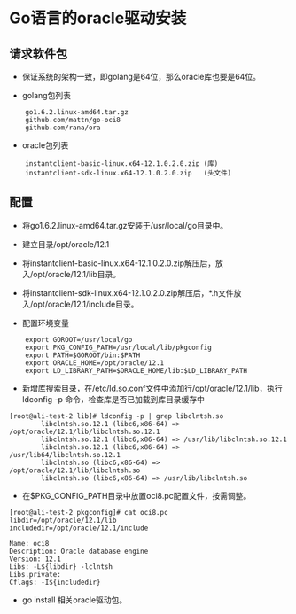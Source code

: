 # Go语言的oracle驱动安装

## 请求软件包
- 保证系统的架构一致，即golang是64位，那么oracle库也要是64位。

- golang包列表
```
    go1.6.2.linux-amd64.tar.gz
    github.com/mattn/go-oci8
    github.com/rana/ora
```

- oracle包列表
```
    instantclient-basic-linux.x64-12.1.0.2.0.zip (库)
    instantclient-sdk-linux.x64-12.1.0.2.0.zip   (头文件)
```

## 配置
- 将go1.6.2.linux-amd64.tar.gz安装于/usr/local/go目录中。
- 建立目录/opt/oracle/12.1
- 将instantclient-basic-linux.x64-12.1.0.2.0.zip解压后，放入/opt/oracle/12.1/lib目录。
- 将instantclient-sdk-linux.x64-12.1.0.2.0.zip解压后，*.h文件放入/opt/oracle/12.1/include目录。

- 配置环境变量
```
    export GOROOT=/usr/local/go
    export PKG_CONFIG_PATH=/usr/local/lib/pkgconfig
    export PATH=$GOROOT/bin:$PATH
    export ORACLE_HOME=/opt/oracle/12.1
    export LD_LIBRARY_PATH=$ORACLE_HOME/lib:$LD_LIBRARY_PATH
```

- 新增库搜索目录，在/etc/ld.so.conf文件中添加行/opt/oracle/12.1/lib，执行ldconfig -p 命令，检查库是否已加载到库目录缓存中
```
[root@ali-test-2 lib]# ldconfig -p | grep libclntsh.so
        libclntsh.so.12.1 (libc6,x86-64) => /opt/oracle/12.1/lib/libclntsh.so.12.1
        libclntsh.so.12.1 (libc6,x86-64) => /usr/lib/libclntsh.so.12.1
        libclntsh.so.12.1 (libc6,x86-64) => /usr/lib64/libclntsh.so.12.1
        libclntsh.so (libc6,x86-64) => /opt/oracle/12.1/lib/libclntsh.so
        libclntsh.so (libc6,x86-64) => /usr/lib/libclntsh.so
```

- 在$PKG_CONFIG_PATH目录中放置oci8.pc配置文件，按需调整。
```
[root@ali-test-2 pkgconfig]# cat oci8.pc
libdir=/opt/oracle/12.1/lib
includedir=/opt/oracle/12.1/include

Name: oci8
Description: Oracle database engine
Version: 12.1
Libs: -L${libdir} -lclntsh
Libs.private:
Cflags: -I${includedir}
```

- go install 相关oracle驱动包。

